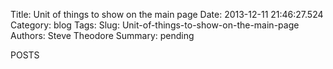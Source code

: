 Title: Unit of things to show on the main page
Date: 2013-12-11 21:46:27.524
Category: blog
Tags: 
Slug: Unit-of-things-to-show-on-the-main-page
Authors: Steve Theodore
Summary: pending

POSTS



